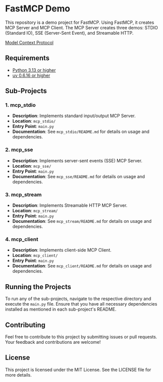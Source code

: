 # FastMCP Demo

This repository is a demo project for FastMCP. Using FastMCP, it creates MCP Server and MCP Client. The MCP Server creates three demos: STDIO (Standard IO), SSE (Server-Sent Event), and Streamable HTTP.

[Model Context Protocol](https://modelcontextprotocol.io/introduction) 

## Requirements

- [Python 3.13 or higher](https://www.python.org/downloads/)
- [uv 0.6.16 or higher](https://docs.astral.sh/uv/getting-started/installation/)


## Sub-Projects

### 1. mcp_stdio
- **Description**: Implements standard input/output MCP Server.
- **Location**: `mcp_stdio/`
- **Entry Point**: `main.py`
- **Documentation**: See `mcp_stdio/README.md` for details on usage and dependencies.

### 2. mcp_sse
- **Description**: Implements server-sent events (SSE) MCP Server.
- **Location**: `mcp_sse/`
- **Entry Point**: `main.py`
- **Documentation**: See `mcp_sse/README.md` for details on usage and dependencies.

### 3. mcp_stream
- **Description**: Implements Streamable HTTP MCP Server.
- **Location**: `mcp_stream/`
- **Entry Point**: `main.py`
- **Documentation**: See `mcp_stream/README.md` for details on usage and dependencies.

### 4. mcp_client
- **Description**: Implements client-side MCP Client.
- **Location**: `mcp_client/`
- **Entry Point**: `main.py`
- **Documentation**: See `mcp_client/README.md` for details on usage and dependencies.

## Running the Projects

To run any of the sub-projects, navigate to the respective directory and execute the `main.py` file. Ensure that you have all necessary dependencies installed as mentioned in each sub-project's README.

## Contributing

Feel free to contribute to this project by submitting issues or pull requests. Your feedback and contributions are welcome!

## License

This project is licensed under the MIT License. See the LICENSE file for more details.
